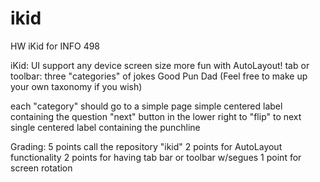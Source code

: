 # ikid
HW iKid for INFO 498

iKid: UI
support any device screen size
more fun with AutoLayout!
tab or toolbar:
three "categories" of jokes
Good
Pun
Dad
(Feel free to make up your own taxonomy if you wish)

each "category" should go to a simple page
simple centered label containing the question
"next" button in the lower right to "flip" to next
single centered label containing the punchline

Grading: 5 points
call the repository "ikid"
2 points for AutoLayout functionality
2 points for having tab bar or toolbar w/segues
1 point for screen rotation
